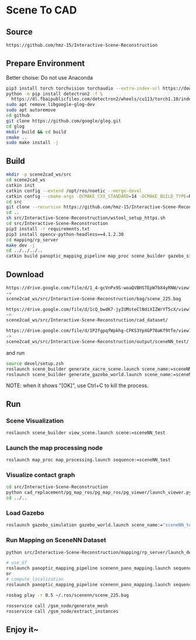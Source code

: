 # Scene To CAD

## Source

```bash
https://github.com/hmz-15/Interactive-Scene-Reconstruction
```

## Prepare Environment

Better choise: Do not use Anaconda

```bash
pip3 install torch torchvision torchaudio --extra-index-url https://download.pytorch.org/whl/cu113
python -m pip install detectron2 -f \
  https://dl.fbaipublicfiles.com/detectron2/wheels/cu113/torch1.10/index.html
sudo apt remove libgoogle-glog-dev
sudo apt autoremove
cd github
git clone https://github.com/google/glog.git
cd glog
mkdir build && cd build
cmake ..
sudo make install -j
```

## Build

```bash
mkdir -p scene2cad_ws/src
cd scene2cad_ws
catkin init
catkin config --extend /opt/ros/noetic --merge-devel 
catkin config --cmake-args -DCMAKE_CXX_STANDARD=14 -DCMAKE_BUILD_TYPE=Release -DCMAKE_EXPORT_COMPILE_COMMANDS=Yes
cd src
git clone --recursive https://github.com/hmz-15/Interactive-Scene-Reconstruction.git
cd ..
sh src/Interactive-Scene-Reconstruction/wstool_setup_https.sh
cd src/Interactive-Scene-Reconstruction
pip3 install -r requirements.txt
pip3 install opencv-python-headless==4.1.2.30
cd mapping/rp_server
make dev -j
cd ../../../..
catkin build panoptic_mapping_pipeline map_proc scene_builder gazebo_simulation
```

## Download

```bash
https://drive.google.com/file/d/1_4-gcVnPx9S-woaQVBHSTEpW7bX4yRNW/view?usp=sharing
->
scene2cad_ws/src/Interactive-Scene-Reconstruction/bag/scene_225.bag

https://drive.google.com/file/d/1cQ_bwdK7-jyIUMsteClNdiXIZWrYT5cX/view?usp=sharing
->
scene2cad_ws/src/Interactive-Scene-Reconstruction/cad_dataset/

https://drive.google.com/file/d/1P2fgpqfWpkhg-CFKS3YpXGP70aKf9tTe/view?usp=sharing
->
scene2cad_ws/src/Interactive-Scene-Reconstruction/output/sceneNN_test/
```

and run

```bash
source devel/setup.zsh
roslaunch scene_builder generate_xacro_scene.launch scene_name:=sceneNN_test enable_physics:=true enable_gazebo:=true
roslaunch scene_builder generate_gazebo_world.launch scene_name:=sceneNN_test
```

NOTE: when it shows "[OK]", use Ctrl+C to kill the process.

## Run

### Scene Visualization

```bash
roslaunch scene_builder view_scene.launch scene:=sceneNN_test
```

### Launch the map processing node

```bash
roslaunch map_proc map_processing.launch sequence:=sceneNN_test
```

### Visualize contact graph

```bash
cd src/Interactive-Scene-Reconstruction
python cad_replacement/pg_map_ros/pg_map_ros/pg_viewer/launch_viewer.py -c output/sceneNN_test/contact_graph/contact_graph_cad.json
cd ../..
```

### Load Gazebo

```bash
roslaunch gazebo_simulation gazebo_world.launch scene_name:="sceneNN_test" enable_robot:="false"
```

### Run Mapping on SceneNN Dataset

```bash
python src/Interactive-Scene-Reconstruction/mapping/rp_server/launch_detectron_server.py
```

```bash
# use_GT
roslaunch panoptic_mapping_pipeline scenenn_pano_mapping.launch sequence:=sceneNN_test
or
# compute_localization
roslaunch panoptic_mapping_pipeline scenenn_pano_mapping.launch sequence:=sceneNN_test compute_localization:=true use_GT_pose:=false
```

```bash
rosbag play -r 0.5 ~/.ros/scenenn/scene_225.bag
```

```bash
rosservice call /gsm_node/generate_mesh
rosservice call /gsm_node/extract_instances
```

## Enjoy it~

